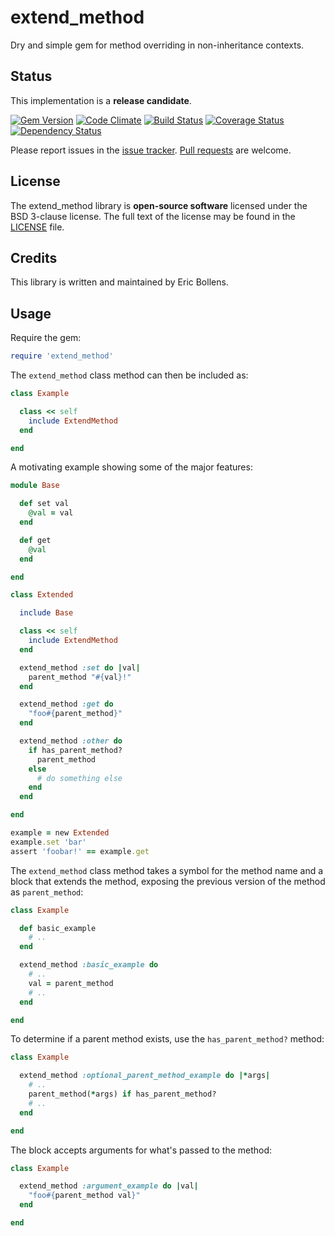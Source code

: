 # extend_method

Dry and simple gem for method overriding in non-inheritance contexts.

## Status

This implementation is a **release candidate**.

[![Gem Version](https://badge.fury.io/rb/extend_method.png)](http://badge.fury.io/rb/extend_method) [![Code Climate](https://codeclimate.com/github/ebollens/ruby-extend_method.png)](https://codeclimate.com/github/ebollens/ruby-extend_method) [![Build Status](https://travis-ci.org/ebollens/ruby-extend_method.png)](https://travis-ci.org/ebollens/ruby-extend_method) [![Coverage Status](https://coveralls.io/repos/ebollens/ruby-extend_method/badge.png?branch=master)](https://coveralls.io/r/ebollens/ruby-extend_method?branch=master) [![Dependency Status](https://gemnasium.com/ebollens/ruby-extend_method.png)](https://gemnasium.com/ebollens/ruby-extend_method)

Please report issues in the [issue tracker](https://github.com/ebollens/ruby-extend_method/issues). [Pull requests](https://github.com/ebollens/ruby-extend_method/pulls) are welcome.

## License

The extend_method library is **open-source software** licensed under the BSD 3-clause license. The full text of the license may be found in the [LICENSE](https://github.com/ebollens/ruby-extend_method/blob/master/LICENSE) file.

## Credits

This library is written and maintained by Eric Bollens.

## Usage

Require the gem:

```ruby
require 'extend_method'
```

The `extend_method` class method can then be included as:

```ruby
class Example

  class << self
    include ExtendMethod
  end

end
```

A motivating example showing some of the major features:

```ruby
module Base

  def set val
    @val = val
  end

  def get
    @val
  end

end

class Extended

  include Base

  class << self
    include ExtendMethod
  end

  extend_method :set do |val|
    parent_method "#{val}!"
  end

  extend_method :get do
    "foo#{parent_method}"
  end

  extend_method :other do
    if has_parent_method?
      parent_method
    else
      # do something else
    end
  end

end

example = new Extended
example.set 'bar'
assert 'foobar!' == example.get
```

The `extend_method` class method takes a symbol for the method name and a block that extends the method, exposing the previous version of the method as `parent_method`:

```ruby
class Example

  def basic_example
    # ..
  end

  extend_method :basic_example do
    # ..
    val = parent_method
    # ..
  end

end
```

To determine if a parent method exists, use the `has_parent_method?` method:

```ruby
class Example

  extend_method :optional_parent_method_example do |*args|
    # ..
    parent_method(*args) if has_parent_method?
    # ..
  end

end
```

The block accepts arguments for what's passed to the method:

```ruby
class Example

  extend_method :argument_example do |val|
    "foo#{parent_method val}"
  end

end
```
